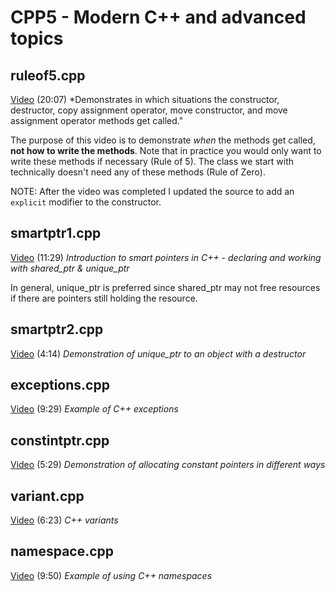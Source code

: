 # CPP5 - Modern C++ and advanced topics

## ruleof5.cpp

[Video](https://youtu.be/dbc7HAcMD4c) (20:07)
*Demonstrates in which situations the constructor, destructor, copy assignment operator, move constructor, and move assignment operator methods get called."

The purpose of this video is to demonstrate *when* the methods get called, **not how to write the methods**.  Note that in practice you would only want to write these methods if necessary (Rule of 5).  The class we start with technically doesn't need any of these methods (Rule of Zero).

NOTE: After the video was completed I updated the source to add an `explicit` modifier to the constructor.

## smartptr1.cpp

[Video](https://youtu.be/254os0-YhdM) (11:29)
*Introduction to smart pointers in C++ - declaring and working with shared_ptr & unique_ptr*

In general, unique_ptr is preferred since shared_ptr may not free resources if there are pointers still holding the resource.

## smartptr2.cpp

[Video](https://youtu.be/GUeMwYRR2s8) (4:14)
*Demonstration of unique_ptr to an object with a destructor*

## exceptions.cpp

[Video](https://youtu.be/pU5hZnYSO8M) (9:29)
*Example of C++ exceptions*

## constintptr.cpp

[Video](https://youtu.be/0Xo18Ozh09Q) (5:29)
*Demonstration of allocating constant pointers in different ways*

## variant.cpp

[Video](https://youtu.be/uEJy4QGKWIk) (6:23)
*C++ variants*

## namespace.cpp

[Video](https://youtu.be/9kil31mkbKE) (9:50)
*Example of using C++ namespaces*
